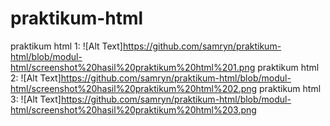 # praktikum-html
praktikum html 1:
![Alt Text]https://github.com/samryn/praktikum-html/blob/modul-html/screenshot%20hasil%20praktikum%20html%201.png
praktikum html 2:
![Alt Text]https://github.com/samryn/praktikum-html/blob/modul-html/screenshot%20hasil%20praktikum%20html%202.png
praktikum html 3:
![Alt Text]https://github.com/samryn/praktikum-html/blob/modul-html/screenshot%20hasil%20praktikum%20html%203.png
